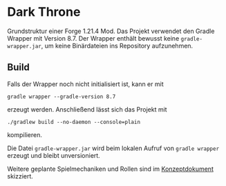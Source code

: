# Dark Throne

Grundstruktur einer Forge 1.21.4 Mod. Das Projekt verwendet den Gradle Wrapper mit Version 8.7.
Der Wrapper enthält bewusst keine `gradle-wrapper.jar`, um keine Binärdateien ins Repository aufzunehmen.

## Build

Falls der Wrapper noch nicht initialisiert ist, kann er mit

```
gradle wrapper --gradle-version 8.7
```

erzeugt werden. Anschließend lässt sich das Projekt mit

```
./gradlew build --no-daemon --console=plain
```

kompilieren.

Die Datei `gradle-wrapper.jar` wird beim lokalen Aufruf von `gradle wrapper` erzeugt und bleibt unversioniert.

Weitere geplante Spielmechaniken und Rollen sind im [Konzeptdokument](docs/PLAN.md) skizziert.